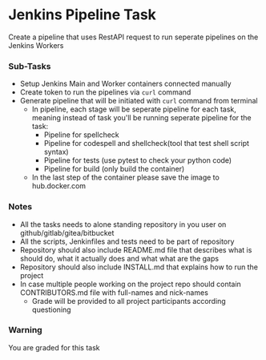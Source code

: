 # Jenkins Pipeline Task

Create a pipeline that uses RestAPI request to run seperate pipelines on the Jenkins Workers

### Sub-Tasks

- Setup Jenkins Main and Worker containers connected manually
- Create token to run the pipelines via `curl` command
- Generate pipeline that will be initiated with `curl` command from terminal
    - In pipeline, each stage will be seperate pipeline for each task, meaning instead of task you'll be running seperate pipeline for the task:
        - Pipeline for spellcheck
        - Pipeline for codespell and shellcheck(tool that test shell script syntax)
        - Pipeline for tests (use pytest to check your python code)
        - Pipeline for build (only build the container)
    - In the last step of the container please save the image to hub.docker.com


### Notes

- All the tasks needs to alone standing repository in you user on github/gitlab/gitea/bitbucket
- All the scripts, Jenkinfiles and tests need to be part of repository
- Repository should also include README.md file that describes what is should do, what it actually does and what what are the gaps
- Repository should also include INSTALL.md that explains how to run the project
- In case multiple people working on the project repo should contain CONTRIBUTORS.md file with full-names and nick-names
    - Grade will be provided to all project participants according questioning

### Warning

You are graded for this task


